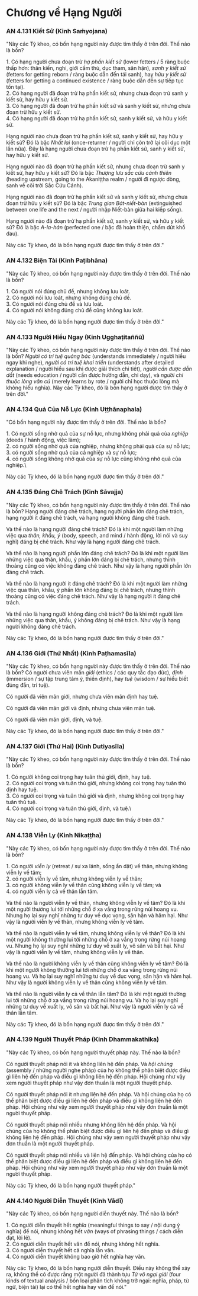# Chương về Hạng Người

### AN 4.131 Kiết Sử (Kinh Saṁyojana)

"Này các Tỳ kheo, có bốn hạng người này được tìm thấy ở trên đời. Thế nào là bốn?

1\. Có hạng người chưa đoạn trừ *hạ phần kiết sử* (lower fetters / 5 ràng buộc thấp hơn: thân kiến, nghi, giới cấm thủ, dục tham, sân hận), *sanh y kiết sử* (fetters for getting reborn / ràng buộc dẫn đến tái sanh), hay *hữu y kiết sử* (fetters for getting a continued existence / ràng buộc dẫn đến sự tiếp tục tồn tại).\
2\. Có hạng người đã đoạn trừ hạ phần kiết sử, nhưng chưa đoạn trừ sanh y kiết sử, hay hữu y kiết sử.\
3\. Có hạng người đã đoạn trừ hạ phần kiết sử và sanh y kiết sử, nhưng chưa đoạn trừ hữu y kiết sử.\
4\. Có hạng người đã đoạn trừ hạ phần kiết sử, sanh y kiết sử, và hữu y kiết sử.

Hạng người nào chưa đoạn trừ hạ phần kiết sử, sanh y kiết sử, hay hữu y kiết sử? Đó là bậc *Nhất lai* (once-returner / người chỉ còn trở lại cõi dục một lần nữa). Đây là hạng người chưa đoạn trừ hạ phần kiết sử, sanh y kiết sử, hay hữu y kiết sử.

Hạng người nào đã đoạn trừ hạ phần kiết sử, nhưng chưa đoạn trừ sanh y kiết sử, hay hữu y kiết sử? Đó là bậc *Thượng lưu sắc cứu cánh thiên* (heading upstream, going to the Akaniṭṭha realm / người đi ngược dòng, sanh về cõi trời Sắc Cứu Cánh).

Hạng người nào đã đoạn trừ hạ phần kiết sử và sanh y kiết sử, nhưng chưa đoạn trừ hữu y kiết sử? Đó là bậc *Trung gian Bát-niết-bàn* (extinguished between one life and the next / người nhập Niết-bàn giữa hai kiếp sống).

Hạng người nào đã đoạn trừ hạ phần kiết sử, sanh y kiết sử, và hữu y kiết sử? Đó là bậc *A-la-hán* (perfected one / bậc đã hoàn thiện, chấm dứt khổ đau).

Này các Tỳ kheo, đó là bốn hạng người được tìm thấy ở trên đời."

<!--pg-->
### AN 4.132 Biện Tài (Kinh Paṭibhāna)

"Này các Tỳ kheo, có bốn hạng người này được tìm thấy ở trên đời. Thế nào là bốn?

1\. Có người nói đúng chủ đề, nhưng không lưu loát.\
2\. Có người nói lưu loát, nhưng không đúng chủ đề.\
3\. Có người nói đúng chủ đề và lưu loát.\
4\. Có người nói không đúng chủ đề cũng không lưu loát.

Này các Tỳ kheo, đó là bốn hạng người được tìm thấy ở trên đời."

<!--pg-->
### AN 4.133 Người Hiểu Ngay (Kinh Ugghaṭitaññū)

"Này các Tỳ kheo, có bốn hạng người này được tìm thấy ở trên đời. Thế nào là bốn? *Người có trí tuệ quảng bác* (understands immediately / người hiểu ngay khi nghe), *người có trí tuệ khai triển* (understands after detailed explanation / người hiểu sau khi được giải thích chi tiết), *người cần được dẫn dắt* (needs education / người cần được hướng dẫn, chỉ dạy), và *người chỉ thuộc lòng văn cú* (merely learns by rote / người chỉ học thuộc lòng mà không hiểu nghĩa). Này các Tỳ kheo, đó là bốn hạng người được tìm thấy ở trên đời."

<!--pg-->
### AN 4.134 Quả Của Nỗ Lực (Kinh Uṭṭhānaphala)

"Có bốn hạng người này được tìm thấy ở trên đời. Thế nào là bốn?

1\. Có người sống nhờ quả của sự nỗ lực, nhưng không phải quả của *nghiệp* (deeds / hành động, việc làm);\
2\. có người sống nhờ quả của nghiệp, nhưng không phải quả của sự nỗ lực;\
3\. có người sống nhờ quả của cả nghiệp và sự nỗ lực;\
4\. có người sống không nhờ quả của sự nỗ lực cũng không nhờ quả của nghiệp.\

Này các Tỳ kheo, đó là bốn hạng người được tìm thấy ở trên đời."

<!--pg-->
### AN 4.135 Đáng Chê Trách (Kinh Sāvajja)

"Này các Tỳ kheo, có bốn hạng người này được tìm thấy ở trên đời. Thế nào là bốn? Hạng người đáng chê trách, hạng người phần lớn đáng chê trách, hạng người ít đáng chê trách, và hạng người không đáng chê trách.

Và thế nào là hạng người đáng chê trách? Đó là khi một người làm những việc qua *thân, khẩu, ý* (body, speech, and mind / hành động, lời nói và suy nghĩ) đáng bị chê trách. Như vậy là hạng người đáng chê trách.

Và thế nào là hạng người phần lớn đáng chê trách? Đó là khi một người làm những việc qua thân, khẩu, ý phần lớn đáng bị chê trách, nhưng thỉnh thoảng cũng có việc không đáng chê trách. Như vậy là hạng người phần lớn đáng chê trách.

Và thế nào là hạng người ít đáng chê trách? Đó là khi một người làm những việc qua thân, khẩu, ý phần lớn không đáng bị chê trách, nhưng thỉnh thoảng cũng có việc đáng chê trách. Như vậy là hạng người ít đáng chê trách.

Và thế nào là hạng người không đáng chê trách? Đó là khi một người làm những việc qua thân, khẩu, ý không đáng bị chê trách. Như vậy là hạng người không đáng chê trách.

Này các Tỳ kheo, đó là bốn hạng người được tìm thấy ở trên đời."

<!--pg-->
### AN 4.136 Giới (Thứ Nhất) (Kinh Paṭhamasīla)

"Này các Tỳ kheo, có bốn hạng người này được tìm thấy ở trên đời. Thế nào là bốn? Có người chưa viên mãn *giới* (ethics / các quy tắc đạo đức), *định* (immersion / sự tập trung tâm ý, thiền định), hay *tuệ* (wisdom / sự hiểu biết đúng đắn, trí tuệ).

Có người đã viên mãn giới, nhưng chưa viên mãn định hay tuệ.

Có người đã viên mãn giới và định, nhưng chưa viên mãn tuệ.

Có người đã viên mãn giới, định, và tuệ.

Này các Tỳ kheo, đó là bốn hạng người được tìm thấy ở trên đời."

<!--pg-->
### AN 4.137 Giới (Thứ Hai) (Kinh Dutiyasīla)

"Này các Tỳ kheo, có bốn hạng người này được tìm thấy ở trên đời. Thế nào là bốn?

1\. Có người không coi trọng hay tuân thủ giới, định, hay tuệ.\
2\. Có người coi trọng và tuân thủ giới, nhưng không coi trọng hay tuân thủ định hay tuệ.\
3\. Có người coi trọng và tuân thủ giới và định, nhưng không coi trọng hay tuân thủ tuệ.\
4\. Có người coi trọng và tuân thủ giới, định, và tuệ.\

Này các Tỳ kheo, đó là bốn hạng người được tìm thấy ở trên đời."

<!--pg-->
### AN 4.138 Viễn Ly (Kinh Nikaṭṭha)

"Này các Tỳ kheo, có bốn hạng người này được tìm thấy ở trên đời. Thế nào là bốn?

1\. Có người *viễn ly* (retreat / sự xa lánh, sống ẩn dật) về thân, nhưng không viễn ly về tâm;\
2\. có người viễn ly về tâm, nhưng không viễn ly về thân;\
3\. có người không viễn ly về thân cũng không viễn ly về tâm; và\
4\. có người viễn ly cả về thân lẫn tâm.

Và thế nào là người viễn ly về thân, nhưng không viễn ly về tâm? Đó là khi một người thường lui tới những chỗ ở xa vắng trong rừng núi hoang vu. Nhưng họ lại suy nghĩ những tư duy về dục vọng, sân hận và hãm hại. Như vậy là người viễn ly về thân, nhưng không viễn ly về tâm.

Và thế nào là người viễn ly về tâm, nhưng không viễn ly về thân? Đó là khi một người không thường lui tới những chỗ ở xa vắng trong rừng núi hoang vu. Nhưng họ lại suy nghĩ những tư duy về xuất ly, vô sân và bất hại. Như vậy là người viễn ly về tâm, nhưng không viễn ly về thân.

Và thế nào là người không viễn ly về thân cũng không viễn ly về tâm? Đó là khi một người không thường lui tới những chỗ ở xa vắng trong rừng núi hoang vu. Và họ lại suy nghĩ những tư duy về dục vọng, sân hận và hãm hại. Như vậy là người không viễn ly về thân cũng không viễn ly về tâm.

Và thế nào là người viễn ly cả về thân lẫn tâm? Đó là khi một người thường lui tới những chỗ ở xa vắng trong rừng núi hoang vu. Và họ lại suy nghĩ những tư duy về xuất ly, vô sân và bất hại. Như vậy là người viễn ly cả về thân lẫn tâm.

Này các Tỳ kheo, đó là bốn hạng người được tìm thấy ở trên đời."

<!--pg-->
### AN 4.139 Người Thuyết Pháp (Kinh Dhammakathika)

"Này các Tỳ kheo, có bốn hạng người thuyết pháp này. Thế nào là bốn?

Có người thuyết pháp nói ít và không liên hệ đến pháp. Và *hội chúng* (assembly / những người nghe pháp) của họ không thể phân biệt được điều gì liên hệ đến pháp và điều gì không liên hệ đến pháp. Hội chúng như vậy xem người thuyết pháp như vậy đơn thuần là một người thuyết pháp.

Có người thuyết pháp nói ít nhưng liên hệ đến pháp. Và hội chúng của họ có thể phân biệt được điều gì liên hệ đến pháp và điều gì không liên hệ đến pháp. Hội chúng như vậy xem người thuyết pháp như vậy đơn thuần là một người thuyết pháp.

Có người thuyết pháp nói nhiều nhưng không liên hệ đến pháp. Và hội chúng của họ không thể phân biệt được điều gì liên hệ đến pháp và điều gì không liên hệ đến pháp. Hội chúng như vậy xem người thuyết pháp như vậy đơn thuần là một người thuyết pháp.

Có người thuyết pháp nói nhiều và liên hệ đến pháp. Và hội chúng của họ có thể phân biệt được điều gì liên hệ đến pháp và điều gì không liên hệ đến pháp. Hội chúng như vậy xem người thuyết pháp như vậy đơn thuần là một người thuyết pháp.

Này các Tỳ kheo, đó là bốn hạng người thuyết pháp."

<!--pg-->
### AN 4.140 Người Diễn Thuyết (Kinh Vādī)

"Này các Tỳ kheo, có bốn hạng người diễn thuyết này. Thế nào là bốn?

1\. Có người diễn thuyết hết *nghĩa* (meaningful things to say / nội dung ý nghĩa) để nói, nhưng không hết *văn* (ways of phrasing things / cách diễn đạt, lời lẽ).\
2\. Có người diễn thuyết hết văn để nói, nhưng không hết nghĩa.\
3\. Có người diễn thuyết hết cả nghĩa lẫn văn.\
4\. Có người diễn thuyết không bao giờ hết nghĩa hay văn.

Này các Tỳ kheo, đó là bốn hạng người diễn thuyết. Điều này không thể xảy ra, không thể có được rằng một người đã thành tựu *Tứ vô ngại giải* (four kinds of textual analysis / bốn loại phân tích không trở ngại: nghĩa, pháp, từ ngữ, biện tài) lại có thể hết nghĩa hay văn để nói."